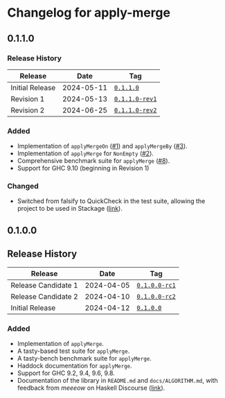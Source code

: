 <!--
SPDX-FileCopyrightText: Copyright Preetham Gujjula
SPDX-License-Identifier: BSD-3-Clause
-->

# Changelog for apply-merge

## 0.1.1.0

### Release History

| Release         | Date       | Tag              |
| --------------- | ---------- | ---------------- |
| Initial Release | 2024-05-11 | [`0.1.1.0`]      |
| Revision 1      | 2024-05-13 | [`0.1.1.0-rev1`] |
| Revision 2      | 2024-06-25 | [`0.1.1.0-rev2`] |

### Added
* Implementation of `applyMergeOn`
  ([#1](https://github.com/pgujjula/apply-merge/issues/1)) and `applyMergeBy`
  ([#3](https://github.com/pgujjula/apply-merge/issues/3)).
* Implementation of `applyMerge` for `NonEmpty`
  ([#2](https://github.com/pgujjula/apply-merge/issues/2)).
* Comprehensive benchmark suite for `applyMerge`
  ([#8](https://github.com/pgujjula/apply-merge/issues/8)).
* Support for GHC 9.10 (beginning in Revision 1)

### Changed
* Switched from falsify to QuickCheck in the test suite, allowing the
  project to be used in Stackage
  ([link](https://github.com/well-typed/falsify/issues/71)).

## 0.1.0.0

## Release History

| Release             | Date       | Tag              |
| ------------------- | ---------- | ---------------- |
| Release Candidate 1 | 2024-04-05 | [`0.1.0.0-rc1`]  |
| Release Candidate 2 | 2024-04-10 | [`0.1.0.0-rc2`]  |
| Initial Release     | 2024-04-12 | [`0.1.0.0`]      |

### Added
* Implementation of `applyMerge`.
* A tasty-based test suite for `applyMerge`.
* A tasty-bench benchmark suite for `applyMerge`.
* Haddock documentation for `applyMerge`.
* Support for GHC 9.2, 9.4, 9.6, 9.8.
* Documentation of the library in `README.md` and `docs/ALGORITHM.md`, with
  feedback from _meeeow_ on Haskell Discourse
  ([link](https://discourse.haskell.org/t/apply-merge-lift-a-binary-increasing-function-onto-ordered-lists-and-produce-ordered-output/9269/4)).

[`0.1.1.0-rev2`]: https://github.com/pgujjula/apply-merge/releases/tag/0.1.1.0-rev2
[`0.1.1.0-rev1`]: https://github.com/pgujjula/apply-merge/releases/tag/0.1.1.0-rev1
[`0.1.1.0`]: https://github.com/pgujjula/apply-merge/releases/tag/0.1.1.0
[`0.1.0.0`]: https://github.com/pgujjula/apply-merge/releases/tag/0.1.0.0
[`0.1.0.0-rc2`]: https://github.com/pgujjula/apply-merge/releases/tag/0.1.0.0-rc2
[`0.1.0.0-rc1`]: https://github.com/pgujjula/apply-merge/releases/tag/0.1.0.0-rc1
